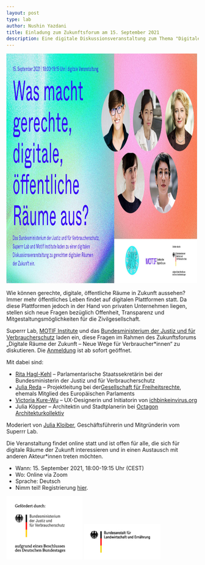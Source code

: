 ```yaml
---
layout: post
type: lab
author: Nushin Yazdani
title: Einladung zum Zukunftsforum am 15. September 2021
description: Eine digitale Diskussionsveranstaltung zum Thema "Digitale Räume der Zukunft"
---
```

<img src="/assets/img/blog/Zukunftsforum-Diskussionsrunde.jpg" alt="Bild mit dem Titel Was macht gerechte digitale öffentliche Räume aus und den Fotos der vier Vortragenden und der Moderatorin" width="500" height="600">

<p>
Wie können gerechte, digitale, öffentliche Räume in Zukunft aussehen? Immer mehr öffentliches Leben findet auf digitalen Plattformen statt. Da diese Plattformen jedoch in der Hand von privaten Unternehmen liegen, stellen sich neue Fragen bezüglich Offenheit, Transparenz und Mitgestaltungsmöglichkeiten für die Zivilgesellschaft. 

Superrr Lab, <a href="https://motif-institute.com/">MOTIF Institute</a> und das <a href="https://www.bmjv.de/">Bundesministerium der Justiz und für Verbraucherschutz</a> laden ein, diese Fragen im Rahmen des Zukunftsforums „Digitale Räume der Zukunft – Neue Wege für Verbraucher*innen“ zu diskutieren. Die <a href="https://us02web.zoom.us/webinar/register/WN_UIiQgcFjTTOvpePR9Ta3Pg">Anmeldung</a> ist ab sofort geöffnet.
</p>

<p>
Mit dabei sind: 
</p>

<ul>
<li><a href="https://rita-hagl-kehl.de/">Rita Hagl-Kehl</a> – Parlamentarische Staatssekretärin bei der Bundesministerin der Justiz und für Verbraucherschutz</li>
<li><a href="https://juliareda.eu/en/">Julia Reda</a> – Projektleitung bei der<a href="https://freiheitsrechte.org/">Gesellschaft für Freiheitsrechte</a>, ehemals Mitglied des Europäischen Parlaments </li>
<li><a href="https://kateboss5000.neocities.org/">Victoria Kure-Wu</a> – UX-Designerin und Initiatorin von <a href="https://www.ichbinkeinvirus.org/">ichbinkeinvirus.org</a></li>
<li>Julia Köpper – Architektin und Stadtplanerin bei <a href="http://www.octagon-architekturkollektiv.net/kollektiv/">Octagon Architekturkollektiv</a></li>
</ul>
<p>
  Moderiert von <a href="https://juliakloiber.com/">Julia Kloiber</a>, Geschäftsführerin und Mitgründerin vom Superrr Lab.
</p>


<p>
Die Veranstaltung findet online statt und ist offen für alle, die sich für digitale Räume der Zukunft interessieren und in einen Austausch mit anderen Akteur*innen treten möchten. 
</p>

<p>
<ul>
<li>Wann: 15. September 2021, 18:00-19:15 Uhr (CEST)</li>
<li>Wo: Online via Zoom</li>
<li>Sprache: Deutsch </li>
<li>Nimm teil! Registrierung <a href="https://us02web.zoom.us/webinar/register/WN_UIiQgcFjTTOvpePR9Ta3Pg">hier</a>.</li> 
</ul>
</p>
<img src="/assets/img/blog/BMJV-logo.jpg" alt="gefördert durch das BMJV" style="max-width: 200px;">
<img src="/assets/img/blog/BLE-logo.jpg" alt="BLE" style="max-width: 200px;">

